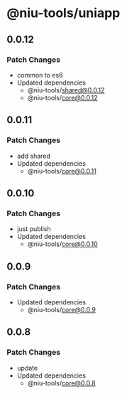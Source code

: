 # @niu-tools/uniapp

## 0.0.12

### Patch Changes

- common to es6
- Updated dependencies
  - @niu-tools/shared@0.0.12
  - @niu-tools/core@0.0.12

## 0.0.11

### Patch Changes

- add shared
- Updated dependencies
  - @niu-tools/core@0.0.11

## 0.0.10

### Patch Changes

- just publish
- Updated dependencies
  - @niu-tools/core@0.0.10

## 0.0.9

### Patch Changes

- Updated dependencies
  - @niu-tools/core@0.0.9

## 0.0.8

### Patch Changes

- update
- Updated dependencies
  - @niu-tools/core@0.0.8
